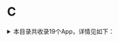 # C
<details>
<summary>
本目录共收录19个App，详情见如下：
</summary>

- [chatgpt](https://github.com/zirawell/R-Store/tree/main/Rule/QuanX/Adblock/App/C/chatgpt)
- [clicli](https://github.com/zirawell/R-Store/tree/main/Rule/QuanX/Adblock/App/C/clicli)
- [crunchyroll](https://github.com/zirawell/R-Store/tree/main/Rule/QuanX/Adblock/App/C/crunchyroll)
- [csdn](https://github.com/zirawell/R-Store/tree/main/Rule/QuanX/Adblock/App/C/csdn)
- [创客贴设计](https://github.com/zirawell/R-Store/tree/main/Rule/QuanX/Adblock/App/C/%E5%88%9B%E5%AE%A2%E8%B4%B4%E8%AE%BE%E8%AE%A1)
- [刺猬猫阅读](https://github.com/zirawell/R-Store/tree/main/Rule/QuanX/Adblock/App/C/%E5%88%BA%E7%8C%AC%E7%8C%AB%E9%98%85%E8%AF%BB)
- [彩云天气](https://github.com/zirawell/R-Store/tree/main/Rule/QuanX/Adblock/App/C/%E5%BD%A9%E4%BA%91%E5%A4%A9%E6%B0%94)
- [春秋航空](https://github.com/zirawell/R-Store/tree/main/Rule/QuanX/Adblock/App/C/%E6%98%A5%E7%A7%8B%E8%88%AA%E7%A9%BA)
- [曹操专车](https://github.com/zirawell/R-Store/tree/main/Rule/QuanX/Adblock/App/C/%E6%9B%B9%E6%93%8D%E4%B8%93%E8%BD%A6)
- [潮玩宇宙](https://github.com/zirawell/R-Store/tree/main/Rule/QuanX/Adblock/App/C/%E6%BD%AE%E7%8E%A9%E5%AE%87%E5%AE%99)
- [磁力宅播放器](https://github.com/zirawell/R-Store/tree/main/Rule/QuanX/Adblock/App/C/%E7%A3%81%E5%8A%9B%E5%AE%85%E6%92%AD%E6%94%BE%E5%99%A8)
- [菜鸟裹裹](https://github.com/zirawell/R-Store/tree/main/Rule/QuanX/Adblock/App/C/%E8%8F%9C%E9%B8%9F%E8%A3%B9%E8%A3%B9)
- [财新](https://github.com/zirawell/R-Store/tree/main/Rule/QuanX/Adblock/App/C/%E8%B4%A2%E6%96%B0)
- [财经杂志](https://github.com/zirawell/R-Store/tree/main/Rule/QuanX/Adblock/App/C/%E8%B4%A2%E7%BB%8F%E6%9D%82%E5%BF%97)
- [财联社](https://github.com/zirawell/R-Store/tree/main/Rule/QuanX/Adblock/App/C/%E8%B4%A2%E8%81%94%E7%A4%BE)
- [超星学习通](https://github.com/zirawell/R-Store/tree/main/Rule/QuanX/Adblock/App/C/%E8%B6%85%E6%98%9F%E5%AD%A6%E4%B9%A0%E9%80%9A)
- [超级课程表](https://github.com/zirawell/R-Store/tree/main/Rule/QuanX/Adblock/App/C/%E8%B6%85%E7%BA%A7%E8%AF%BE%E7%A8%8B%E8%A1%A8)
- [车来了](https://github.com/zirawell/R-Store/tree/main/Rule/QuanX/Adblock/App/C/%E8%BD%A6%E6%9D%A5%E4%BA%86)
- [长城炼金术](https://github.com/zirawell/R-Store/tree/main/Rule/QuanX/Adblock/App/C/%E9%95%BF%E5%9F%8E%E7%82%BC%E9%87%91%E6%9C%AF)

</details>